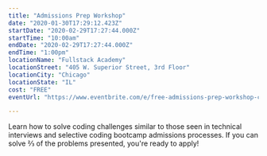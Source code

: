 ```yaml
---
title: "Admissions Prep Workshop"
date: "2020-01-30T17:29:12.423Z"
startDate: "2020-02-29T17:27:44.000Z"
startTime: "10:00am"
endDate: "2020-02-29T17:27:44.000Z"
endTime: "1:00pm"
locationName: "Fullstack Academy"
locationStreet: "405 W. Superior Street, 3rd Floor"
locationCity: "Chicago"
locationState: "IL"
cost: "FREE"
eventUrl: "https://www.eventbrite.com/e/free-admissions-prep-workshop-chicago-campus-tickets-90245894901"

---
```


Learn how to solve coding challenges similar to those seen in technical interviews and selective coding bootcamp admissions processes. If you can solve ⅔ of the problems presented, you're ready to apply!

